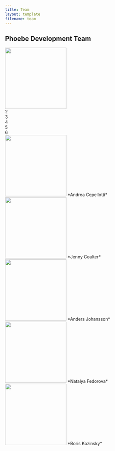 ```yaml
---
title: Team
layout: template
filename: team
---
```


<script type="text/javascript" src="https://platform.linkedin.com/badges/js/profile.js" async defer></script>


## Phoebe Development Team


<div class="grid-container">
  <div class="grid-item"> <img src="https://raw.githubusercontent.com/mir-group/phoebe/gh-pages/pictures/andrea.jpg" width="200"> </div>
  <div class="grid-item">2</div>
  <div class="grid-item">3</div>  
  <div class="grid-item">4</div>
  <div class="grid-item">5</div>
  <div class="grid-item">6</div>  
</div>


<img src="https://raw.githubusercontent.com/mir-group/phoebe/gh-pages/pictures/andrea.jpg" width="200">
*Andrea Cepellotti* <a href="https://www.linkedin.com/in/andrea-cepellotti">
<i class="fa fa-linkedin-square fa_custom"></i>
</a>
<a href="mailto:acepellotti@g.harvard.edu"><i class="fa fa-envelope"></i></a>


<img src="https://raw.githubusercontent.com/mir-group/phoebe/gh-pages/pictures/jcoulter.png" width="200">
*Jenny Coulter*


<img src="https://raw.githubusercontent.com/mir-group/phoebe/gh-pages/pictures/anders.jpg" width="200">
*Anders Johansson*


<img src="https://raw.githubusercontent.com/mir-group/phoebe/gh-pages/pictures/natalya.jpg" width="200">
*Natalya Fedorova*


<img src="https://raw.githubusercontent.com/mir-group/phoebe/gh-pages/pictures/kozinsky.jpg" width="200">
*Boris Kozinsky*
